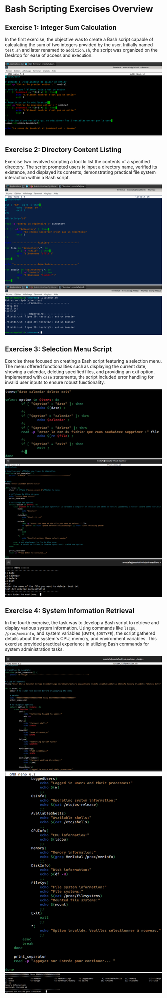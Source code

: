 # Bash Scripting Exercises Overview

## Exercise 1: Integer Sum Calculation

In the first exercise, the objective was to create a Bash script capable of calculating the sum of two integers provided by the user. Initially named `test.sh` and later renamed to `addition.sh`, the script was organized on the Desktop for ease of access and execution.

![Exercice 1](<Bash Scripting Exercises Overview/Bash Scripting Exercises Overview - Exercice 1.png>)

## Exercise 2: Directory Content Listing

Exercise two involved scripting a tool to list the contents of a specified directory. The script prompted users to input a directory name, verified its existence, and displayed its contents, demonstrating practical file system interaction within a Bash script.

![Exercice 2](<Bash Scripting Exercises Overview/Bash Scripting Exercises Overview - Exercice 2.png>)<br>
![Exercice 2 - Output](<Bash Scripting Exercises Overview/Bash Scripting Exercises Overview - Exercice 2 - Output.png>)

## Exercise 3: Selection Menu Script

Exercise three focused on creating a Bash script featuring a selection menu. The menu offered functionalities such as displaying the current date, showing a calendar, deleting specified files, and providing an exit option. Implemented with `case` statements, the script included error handling for invalid user inputs to ensure robust functionality.

![Exercice 3.1](<Bash Scripting Exercises Overview/Bash Scripting Exercises Overview - Exercice 3.1.png>)<br>
![Exercice 3.2](<Bash Scripting Exercises Overview/Bash Scripting Exercises Overview - Exercice 3.2.png>)<br>
![Exercice 3 - Output](<Bash Scripting Exercises Overview/Bash Scripting Exercises Overview - Exercice 3 - Output.png>)

## Exercise 4: System Information Retrieval

In the fourth exercise, the task was to develop a Bash script to retrieve and display various system information. Using commands like `lscpu`, `/proc/meminfo`, and system variables (`$PATH`, `$OSTYPE`), the script gathered details about the system's CPU, memory, and environment variables. This exercise provided practical experience in utilizing Bash commands for system administration tasks.

![Exercice 4.1](<Bash Scripting Exercises Overview/Bash Scripting Exercises Overview - Exercice 4.1.png>)<br>
![Exercice 4.2](<Bash Scripting Exercises Overview/Bash Scripting Exercises Overview - Exercice 4.2.png>)<br>
![Exercice 4 - Output](<Bash Scripting Exercises Overview/Bash Scripting Exercises Overview - Exercice 4 - Output.png>)